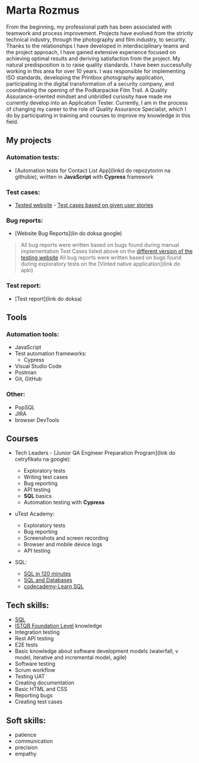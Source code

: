  # Marta Rozmus
From the beginning, my professional path has been associated with teamwork and process improvement. Projects have evolved from the strictly technical industry, through the photography and film industry, to security. Thanks to the relationships I have developed in interdisciplinary teams and the project approach, I have gained extensive experience focused on achieving optimal results and deriving satisfaction from the project. My natural predisposition is to raise quality standards. I have been successfully working in this area for over 10 years. I was responsible for implementing ISO standards, developing the Printbox photography application, participating in the digital transformation of a security company, and coordinating the opening of the Podkarpackie Film Trail. A Quality Assurance-oriented mindset and unbridled curiosity have made me currently develop into an Application Tester. Currently, I am in the process of changing my career to the role of Quality Assurance Specialist, which I do by participating in training and courses to improve my knowledge in this field.
## My projects
### Automation tests:
* [Automation tests for Contact List App](linkd do repozytorim na githubie), written in **JavaScript** with **Cypress** framework
### Test cases:
* [Tested website](https://opensource-demo.orangehrmlive.com/) - [Test cases based on given user stories](https://docs.google.com/spreadsheets/d/1r3vS7pHKNPxiZW9HhoVQ2zyKChzo5z-s52egAvtuX7c/edit?usp=sharing)
  
### Bug reports:
* [Website Bug Reports](lin do doksa google)
> All bug reports were written based on bugs found during manual implementation Test Cases listed above on the [different version of the testing website](https://thinking-tester-contact-list.herokuapp.com/)
> All bug reports were written based on bugs found during exploratory tests on the [Vinted native application](link do apki)
### Test report:
* [Test report](link do doksa)
## Tools
### Automation tools:
- JavaScript
- Test automation frameworks:
  - Cypress
- Visual Studio Code
- Postman
- Git, GitHub
### Other:
- PopSQL
- JIRA
- browser DevTools
## Courses
- Tech Leaders - [Junior QA Engineer Preparation Program](link do cetryfikatu na google):

  - Exploratory tests
  - Writing test cases
  - Bug reporting
  - API testing
  - **SQL** basics
  - Automation testing with **Cypress**
- uTest Academy:
  - Exploratory tests
  - Bug reporting
  - Screenshots and screen recording
  - Browser and mobile device logs
  - API testing
- SQL:
  - [SQL in 120 minutes](https://www.kursysql.pl/szkolenie-sql-w-120-minut/)
  - [SQL and Databases](https://www.freecodecamp.org/news/sql-and-databases-full-course/)
  - [codecademy-Learn SQL](https://www.codecademy.com/enrolled/courses/learn-sql)

## Tech skills:
- [SQL](https://support.microsoft.com/pl-pl/topic/j%C4%99zyk-access-sql-podstawowe-poj%C4%99cia-s%C5%82ownictwo-i-sk%C5%82adnia-444d0303-cde1-424e-9a74-e8dc3e460671)
- [ISTQB Foundation Level](https://sjsi.org/ist-qb/do-pobrania/) knowledge
- Integration testing
- Rest API testing
- E2E tests
- Basic knowledge about software development models (waterfall, v model, iterative and incremental model, agile)
- Software testing
- Scrum workflow
- Testing UAT
- Creating documentation
- Basic HTML and CSS
- Reporting bugs
- Creating test cases

## Soft skills:
- patience
- communication
- precision
- empathy

